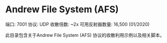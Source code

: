 # Andrew File System (AFS)

端口: 7001
协议: UDP
收散倍数: ~2x
可用反射器数量: 16,500 (01/2020)

此目录包含关于Andrew File System (AFS) 协议的收散利用示例以及相关脚本。
